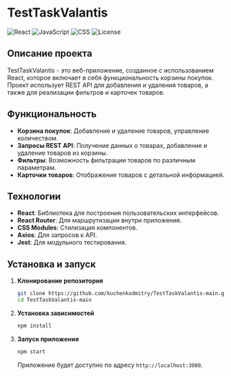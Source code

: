 # TestTaskValantis

![React](https://img.shields.io/badge/React-18.0.0-blue)
![JavaScript](https://img.shields.io/badge/JavaScript-ES6+-yellow)
![CSS](https://img.shields.io/badge/CSS-Modules-green)
![License](https://img.shields.io/github/license/kuchenkodmitry/TestTaskValantis-main)

## Описание проекта

TestTaskValantis - это веб-приложение, созданное с использованием React, которое включает в себя функциональность корзины покупок. Проект использует REST API для добавления и удаления товаров, а также для реализации фильтров и карточек товаров.

## Функциональность

- **Корзина покупок**: Добавление и удаление товаров, управление количеством.
- **Запросы REST API**: Получение данных о товарах, добавление и удаление товаров из корзины.
- **Фильтры**: Возможность фильтрации товаров по различным параметрам.
- **Карточки товаров**: Отображение товаров с детальной информацией.

## Технологии

- **React**: Библиотека для построения пользовательских интерфейсов.
- **React Router**: Для маршрутизации внутри приложения.
- **CSS Modules**: Стилизация компонентов.
- **Axios**: Для запросов к API.
- **Jest**: Для модульного тестирования.

## Установка и запуск

1. **Клонирование репозитория**

    ```sh
    git clone https://github.com/kuchenkodmitry/TestTaskValantis-main.git
    cd TestTaskValantis-main
    ```

2. **Установка зависимостей**

    ```sh
    npm install
    ```

3. **Запуск приложения**

    ```sh
    npm start
    ```

    Приложение будет доступно по адресу `http://localhost:3000`.

